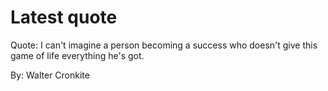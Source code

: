 # Latest quote 

Quote: I can't imagine a person becoming a success who doesn't give this game of life everything he's got. 

By: Walter Cronkite